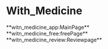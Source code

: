 # With_Medicine
<div>**witn_medicine_app:MainPage**</div>
<div>**witn_medicine_free:freePage**</div>
<div>**witn_medicine_review:Reviewpage**</div>

